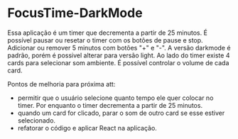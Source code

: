 # FocusTime-DarkMode 
Essa aplicação é um timer que decrementa a partir de 25 minutos. É possível pausar ou resetar o timer com os botões de pause e stop. Adicionar ou remover 5 minutos com botões "+" e "-".
A versão darkmode é padrão, porém é possivel alterar para versão light.
Ao lado do timer existe 4 cards para selecionar som ambiente. É possível controlar o volume de cada card.

Pontos de melhoria para próxima att:
- permitir que o usuário selecione quanto tempo ele quer colocar no timer. Por enquanto o timer decrementa a partir de 25 minutos.
- quando um card for clicado, parar o som de outro card se esse estiver selecionado.
- refatorar o código e aplicar React na aplicação.
